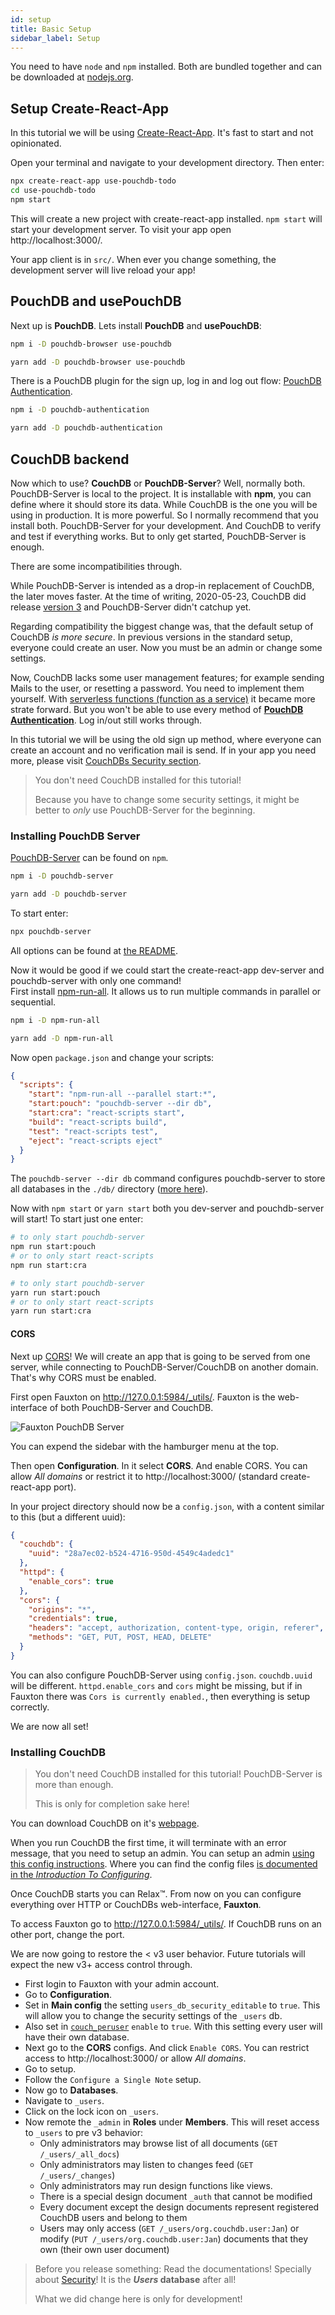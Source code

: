 ```yaml
---
id: setup
title: Basic Setup
sidebar_label: Setup
---
```


You need to have `node` and `npm` installed. Both are bundled together and can be downloaded at [nodejs.org](https://nodejs.org/).

## Setup Create-React-App

In this tutorial we will be using [Create-React-App](https://create-react-app.dev/). It's fast to start and not opinionated.

Open your terminal and navigate to your development directory. Then enter:

```sh
npx create-react-app use-pouchdb-todo
cd use-pouchdb-todo
npm start
```

This will create a new project with create-react-app installed. `npm start` will start your development server. To visit your app open http://localhost:3000/.

Your app client is in `src/`. When ever you change something, the development server will live reload your app!

## PouchDB and usePouchDB

Next up is **PouchDB**. Lets install **PouchDB** and **usePouchDB**:

<!--DOCUSAURUS_CODE_TABS-->
<!--npm-->

```sh
npm i -D pouchdb-browser use-pouchdb
```

<!--yarn-->

```sh
yarn add -D pouchdb-browser use-pouchdb
```

<!--END_DOCUSAURUS_CODE_TABS-->

There is a PouchDB plugin for the sign up, log in and log out flow: [PouchDB Authentication](https://github.com/pouchdb-community/pouchdb-authentication).

<!--DOCUSAURUS_CODE_TABS-->
<!--npm-->

```sh
npm i -D pouchdb-authentication
```

<!--yarn-->

```sh
yarn add -D pouchdb-authentication
```

<!--END_DOCUSAURUS_CODE_TABS-->

## CouchDB backend

Now which to use? **CouchDB** or **PouchDB-Server**? Well, normally both. PouchDB-Server is local to the project. It is installable with **npm**, you can define where it should store its data. While CouchDB is the one you will be using in production. It is more powerful. So I normally recommend that you install both. PouchDB-Server for your development. And CouchDB to verify and test if everything works. But to only get started, PouchDB-Server is enough.

There are some incompatibilities through.

While PouchDB-Server is intended as a drop-in replacement of CouchDB, the later moves faster. At the time of writing, <time datetime="2020-05-23">2020-05-23</time>, CouchDB did release [version 3](https://docs.couchdb.org/en/3.1.0/whatsnew/3.0.html) and PouchDB-Server didn't catchup yet.

Regarding compatibility the biggest change was, that the default setup of CouchDB _is more secure_. In previous versions in the standard setup, everyone could create an user. Now you must be an admin or change some settings.

Now, CouchDB lacks some user management features; for example sending Mails to the user, or resetting a password. You need to implement them yourself. With [serverless functions (function as a service)](https://en.wikipedia.org/wiki/Function_as_a_service) it became more strate forward. But you won't be able to use every method of [**PouchDB Authentication**](https://github.com/pouchdb-community/pouchdb-authentication/blob/master/docs/api.md#dbsignupusername-password--options--callback). Log in/out still works through.

In this tutorial we will be using the old sign up method, where everyone can create an account and no verification mail is send. If in your app you need more, please visit [CouchDBs Security section](https://docs.couchdb.org/en/stable/intro/security.html).

> You don't need CouchDB installed for this tutorial!
>
> Because you have to change some security settings, it might be better to _only_ use PouchDB-Server for the beginning.

### Installing PouchDB Server

[PouchDB-Server](https://www.npmjs.com/package/pouchdb-server) can be found on `npm`.

<!--DOCUSAURUS_CODE_TABS-->
<!--npm-->

```sh
npm i -D pouchdb-server
```

<!--yarn-->

```sh
yarn add -D pouchdb-server
```

<!--END_DOCUSAURUS_CODE_TABS-->

To start enter:

```sh
npx pouchdb-server
```

All options can be found at [the README](https://github.com/pouchdb/pouchdb-server#readme).

Now it would be good if we could start the create-react-app dev-server and pouchdb-server with only one command!
<br />First install [npm-run-all](https://www.npmjs.com/package/npm-run-all). It allows us to run multiple commands in parallel or sequential.

<!--DOCUSAURUS_CODE_TABS-->
<!--npm-->

```sh
npm i -D npm-run-all
```

<!--yarn-->

```sh
yarn add -D npm-run-all
```

<!--END_DOCUSAURUS_CODE_TABS-->

Now open `package.json` and change your scripts:

```json
{
  "scripts": {
    "start": "npm-run-all --parallel start:*",
    "start:pouch": "pouchdb-server --dir db",
    "start:cra": "react-scripts start",
    "build": "react-scripts build",
    "test": "react-scripts test",
    "eject": "react-scripts eject"
  }
}
```

The `pouchdb-server --dir db` command configures pouchdb-server to store all databases in the `./db/` directory ([more here](https://github.com/pouchdb/pouchdb-server#full-options)).

Now with `npm start` or `yarn start` both you dev-server and pouchdb-server will start! To start just one enter:

<!--DOCUSAURUS_CODE_TABS-->
<!--npm-->

```sh
# to only start pouchdb-server
npm run start:pouch
# or to only start react-scripts
npm run start:cra
```

<!--yarn-->

```sh
# to only start pouchdb-server
yarn run start:pouch
# or to only start react-scripts
yarn run start:cra
```

<!--END_DOCUSAURUS_CODE_TABS-->

#### CORS

Next up [CORS](https://en.wikipedia.org/wiki/Cross-origin_resource_sharing)! We will create an app that is going to be served from one server, while connecting to PouchDB-Server/CouchDB on another domain. That's why CORS must be enabled.

First open Fauxton on http://127.0.0.1:5984/_utils/. Fauxton is the web-interface of both PouchDB-Server and CouchDB.

![Fauxton PouchDB Server](../../img/fauxton_pouchdb_cors.png)

You can expend the sidebar with the hamburger menu at the top.

Then open **Configuration**. In it select **CORS**. And enable CORS. You can allow _All domains_ or restrict it to http://localhost:3000/ (standard create-react-app port).

In your project directory should now be a `config.json`, with a content similar to this (but a different uuid):

```json
{
  "couchdb": {
    "uuid": "28a7ec02-b524-4716-950d-4549c4adedc1"
  },
  "httpd": {
    "enable_cors": true
  },
  "cors": {
    "origins": "*",
    "credentials": true,
    "headers": "accept, authorization, content-type, origin, referer",
    "methods": "GET, PUT, POST, HEAD, DELETE"
  }
}
```

You can also configure PouchDB-Server using `config.json`. `couchdb.uuid` will be different. `httpd.enable_cors` and `cors` might be missing, but if in Fauxton there was `Cors is currently enabled.`, then everything is setup correctly.

We are now all set!

### Installing CouchDB

> You don't need CouchDB installed for this tutorial! PouchDB-Server is more than enough.
>
> This is only for completion sake here!

You can download CouchDB on it's [webpage](https://couchdb.apache.org/).

When you run CouchDB the first time, it will terminate with an error message, that you need to setup an admin. You can setup an admin [using this config instructions](https://docs.couchdb.org/en/stable/config/auth.html#config-admins). Where you can find the config files [is documented in the _Introduction To Configuring_](https://docs.couchdb.org/en/stable/config/intro.html).

Once CouchDB starts you can Relax™. From now on you can configure everything over HTTP or CouchDBs web-interface, **Fauxton**.

To access Fauxton go to http://127.0.0.1:5984/_utils/. If CouchDB runs on an other port, change the port.

We are now going to restore the < v3 user behavior. Future tutorials will expect the new v3+ access control through.

- First login to Fauxton with your admin account.
- Go to **Configuration**.
- Set in **Main config** the setting `users_db_security_editable` to `true`. This will allow you to change the security settings of the `_users` db.
- Also set in [`couch_peruser`](https://docs.couchdb.org/en/stable/config/couch-peruser.html) `enable` to `true`. With this setting every user will have their own database.
- Next go to the **CORS** configs. And click `Enable CORS`. You can restrict access to http://localhost:3000/ or allow _All domains_.
- Go to setup.
- Follow the `Configure a Single Note` setup.
- Now go to **Databases**.
- Navigate to `_users`.
- Click on the lock icon on `_users`.
- Now remote the `_admin` in **Roles** under **Members**. This will reset access to `_users` to pre v3 behavior:
  - Only administrators may browse list of all documents (`GET /_users/_all_docs`)
  - Only administrators may listen to changes feed (`GET /_users/_changes`)
  - Only administrators may run design functions like views.
  - There is a special design document `_auth` that cannot be modified
  - Every document except the design documents represent registered CouchDB users and belong to them
  - Users may only access (`GET /_users/org.couchdb.user:Jan`) or modify (`PUT /_users/org.couchdb.user:Jan`) documents that they own (their own user document)

> Before you release something: Read the documentations! Specially about [Security](https://docs.couchdb.org/en/stable/intro/security.html)! It is the **_Users_ database** after all!
>
> What we did change here is only for development!
